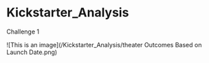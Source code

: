 # Kickstarter_Analysis
Challenge 1

![This is an image](/Kickstarter_Analysis/theater Outcomes Based on Launch Date.png)
